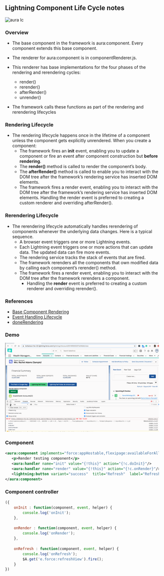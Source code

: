 ## Lightning Component Life Cycle notes

![aura lc](https://developer.salesforce.com/docs/resources/img/en-us/224.0?doc_id=dev_guides%2Faura%2Fimages%2FeventsOverview.jpg&folder=lightning)


### Overview

- The base component in the framework is aura:component. Every component extends this base component.

- The renderer for aura:component is in componentRenderer.js. 
- This renderer has base implementations for the four phases of the rendering and rerendering cycles:
    - render()
    - rerender()
    - afterRender()
    - unrender()
- The framework calls these functions as part of the rendering and rerendering lifecycles 


### Rendering Lifecycle
- The rendering lifecycle happens once in the lifetime of a component unless the component gets explicitly unrendered. When you create a component:
    - The framework fires an **init** event, enabling you to update a component or fire an event after component construction but **before rendering**.
    - The **render()** method is called to render the component’s body.
    - The **afterRender()** method is called to enable you to interact with the DOM tree after the framework’s rendering service has inserted DOM elements.
    - The framework fires a render event, enabling you to interact with the DOM tree after the framework’s rendering service has inserted DOM elements. Handling the render event is preferred to creating a custom renderer and overriding afterRender().


### Rerendering Lifecycle
- The rerendering lifecycle automatically handles rerendering of components whenever the underlying data changes. Here is a typical sequence.
    - A browser event triggers one or more Lightning events.
    - Each Lightning event triggers one or more actions that can update data. The updated data can fire more events.
    - The rendering service tracks the stack of events that are fired.
    - The framework rerenders all the components that own modified data by calling each component’s rerender() method.
    - The framework fires a render event, enabling you to interact with the DOM tree after the framework rerenders a component. 
        - Handling the **render** event is preferred to creating a custom renderer and overriding rerender().


### References
- [Base Component Rendering](https://developer.salesforce.com/docs/atlas.en-us.lightning.meta/lightning/js_renderers.htm)
- [Event Handling Lifecycle](https://developer.salesforce.com/docs/atlas.en-us.lightning.meta/lightning/events_overview.htm)
- [doneRendering](https://developer.salesforce.com/docs/component-library/bundle/aura:doneRendering/documentation)
### Demo
![demo](img/lex-lc-1.gif)

### Component
```xml
<aura:component implements="force:appHostable,flexipage:availableForAllPageTypes,flexipage:availableForRecordHome,force:hasRecordId,forceCommunity:availableForAllPageTypes,force:lightningQuickAction" access="global" >
   <p>Render testing component</p>
   <aura:handler name="init" value="{!this}" action="{!c.doInit}"/>
   <aura:handler name="render" value="{!this}" action="{!c.onRender}"/>
   <lightning:button variant="success"  title="Refresh"  label="Refresh" onclick="{! c.onRefresh }"/> 
</aura:component>	
```
### Component controller
```js
({
    onInit : function(component, event, helper) {
        console.log('onInit');
    },
 
    onRender : function(component, event, helper) {
        console.log('onRender');
    },
 
    onRefresh : function(component, event, helper) {
        console.log('onRefresh');
        $A.get('e.force:refreshView').fire();
    }
})

```
